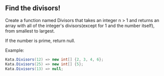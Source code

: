 ## Find the divisors!

Create a function named Divisors that takes an integer n > 1 and returns an array with all of the integer's divisors(except for 1 and the number itself), from smallest to largest. 

If the number is prime, return null.

Example:
````c#
Kata.Divisors(12) => new int[] {2, 3, 4, 6};
Kata.Divisors(25) => new int[] {5};
Kata.Divisors(13) => null;